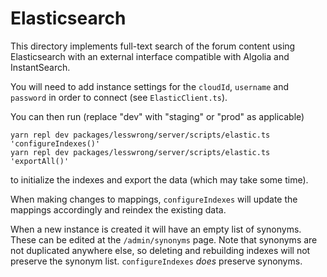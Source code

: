 # Elasticsearch

This directory implements full-text search of the forum content using
Elasticsearch with an external interface compatible with Algolia and
InstantSearch.

You will need to add instance settings for the `cloudId`, `username` and
`password` in order to connect (see `ElasticClient.ts`).

You can then run (replace "dev" with "staging" or "prod" as applicable)
```
yarn repl dev packages/lesswrong/server/scripts/elastic.ts 'configureIndexes()'
yarn repl dev packages/lesswrong/server/scripts/elastic.ts 'exportAll()'
```
to initialize the indexes and export the data (which may take some time).

When making changes to mappings, `configureIndexes` will update the
mappings accordingly and reindex the existing data.

When a new instance is created it will have an empty list of synonyms. These
can be edited at the `/admin/synonyms` page. Note that synonyms are not
duplicated anywhere else, so deleting and rebuilding indexes will not preserve
the synonym list. `configureIndexes` _does_ preserve synonyms.
